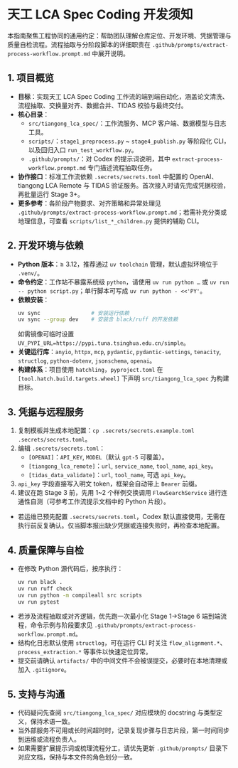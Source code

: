 # 天工 LCA Spec Coding 开发须知

本指南聚焦工程协同的通用约定：帮助团队理解仓库定位、开发环境、凭据管理与质量自检流程。流程抽取与分阶段脚本的详细职责在 `.github/prompts/extract-process-workflow.prompt.md` 中展开说明。

## 1. 项目概览
- **目标**：实现天工 LCA Spec Coding 工作流的端到端自动化，涵盖论文清洗、流程抽取、交换量对齐、数据合并、TIDAS 校验与最终交付。
- **核心目录**：
  - `src/tiangong_lca_spec/`：工作流服务、MCP 客户端、数据模型与日志工具。
  - `scripts/`：`stage1_preprocess.py` ~ `stage4_publish.py` 等阶段化 CLI，以及回归入口 `run_test_workflow.py`。
  - `.github/prompts/`：对 Codex 的提示词说明，其中 `extract-process-workflow.prompt.md` 专门描述流程抽取任务。
- **协作接口**：标准工作流依赖 `.secrets/secrets.toml` 中配置的 OpenAI、tiangong LCA Remote 与 TIDAS 验证服务。首次接入时请先完成凭据校验，再批量运行 Stage 3+。
- **更多参考**：各阶段产物要求、对齐策略和异常处理见 `.github/prompts/extract-process-workflow.prompt.md`；若需补充分类或地理信息，可查看 `scripts/list_*_children.py` 提供的辅助 CLI。

## 2. 开发环境与依赖
- **Python 版本**：≥ 3.12，推荐通过 `uv toolchain` 管理，默认虚拟环境位于 `.venv/`。
- **命令约定**：工作站不暴露系统级 `python`，请使用 `uv run python …` 或 `uv run -- python script.py`；单行脚本可写成 `uv run python - <<'PY'`。
- **依赖安装**：
  ```bash
  uv sync                # 安装运行依赖
  uv sync --group dev    # 安装含 black/ruff 的开发依赖
  ```
  如需镜像可临时设置 `UV_PYPI_URL=https://pypi.tuna.tsinghua.edu.cn/simple`。
- **关键运行库**：`anyio`, `httpx`, `mcp`, `pydantic`, `pydantic-settings`, `tenacity`, `structlog`, `python-dotenv`, `jsonschema`, `openai`。
- **构建体系**：项目使用 `hatchling`，`pyproject.toml` 在 `[tool.hatch.build.targets.wheel]` 下声明 `src/tiangong_lca_spec` 为构建目标。

## 3. 凭据与远程服务
1. 复制模板并生成本地配置：`cp .secrets/secrets.example.toml .secrets/secrets.toml`。
2. 编辑 `.secrets/secrets.toml`：
   - `[OPENAI]`：`API_KEY`, `MODEL`（默认 `gpt-5` 可覆盖）。
   - `[tiangong_lca_remote]`：`url`, `service_name`, `tool_name`, `api_key`。
   - `[tidas_data_validate]`：`url`, `tool_name`, 可选 `api_key`。
3. `api_key` 字段直接写入明文 token，框架会自动带上 `Bearer` 前缀。
4. 建议在跑 Stage 3 前，先用 1~2 个样例交换调用 `FlowSearchService` 进行连通性自测（可参考工作流提示文档中的 Python 片段）。
- 若运维已预先配置 `.secrets/secrets.toml`，Codex 默认直接使用，无需在执行前反复确认。仅当脚本报出缺少凭据或连接失败时，再检查本地配置。

## 4. 质量保障与自检
- 在修改 Python 源代码后，按序执行：
  ```bash
  uv run black .
  uv run ruff check
  uv run python -m compileall src scripts
  uv run pytest
  ```
- 若涉及流程抽取或对齐逻辑，优先跑一次最小化 Stage 1→Stage 6 端到端流程，命令示例与阶段要求见 `.github/prompts/extract-process-workflow.prompt.md`。
- 结构化日志默认使用 `structlog`，可在运行 CLI 时关注 `flow_alignment.*`、`process_extraction.*` 等事件以快速定位异常。
- 提交前请确认 `artifacts/` 中的中间文件不会被误提交，必要时在本地清理或加入 `.gitignore`。

## 5. 支持与沟通
- 代码疑问先查阅 `src/tiangong_lca_spec/` 对应模块的 docstring 与类型定义，保持术语一致。
- 当外部服务不可用或长时间超时时，记录复现步骤与日志片段，第一时间同步到运维或流程负责人。
- 如果需要扩展提示词或梳理流程分工，请优先更新 `.github/prompts/` 目录下对应文档，保持与本文件的角色划分一致。
